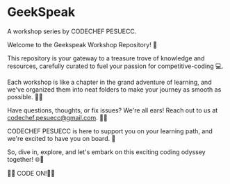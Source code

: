# GeekSpeak
A workshop series by CODECHEF PESUECC.

Welcome to the Geekspeak Workshop Repository! 🚀

This repository is your gateway to a treasure trove of knowledge and resources, carefully curated to fuel your passion for competitive-coding 💻.

Each workshop is like a chapter in the grand adventure of learning, and we've organized them into neat folders to make your journey as smooth as possible. 📂✨

Have questions, thoughts, or fix issues? We're all ears! Reach out to us at codechef.pesuecc@gmail.com. 📧🤝

CODECHEF PESUECC is here to support you on your learning path, and we're excited to have you on board. 🌟

So, dive in, explore, and let's embark on this exciting coding odyssey together! 🌐🚀

👨‍💻 CODE ON!👩‍💻
